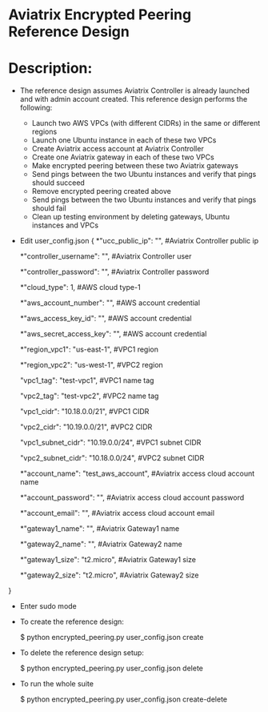 Aviatrix Encrypted Peering Reference Design
================================================================================


Description:
================================================================================

* The reference design assumes Aviatrix Controller is already launched and with admin account created.
  This reference design performs the following:
    + Launch two AWS VPCs (with different CIDRs) in the same or different regions
    + Launch one Ubuntu instance in each of these two VPCs
    + Create Aviatrix access account at Aviatrix Controller
    + Create one Aviatrix gateway in each of these two VPCs
    + Make encrypted peering between these two Aviatrix gateways
    + Send pings between the two Ubuntu instances and verify that pings should succeed
    + Remove encrypted peering created above
    + Send pings between the two Ubuntu instances and verify that pings should fail
    + Clean up testing environment by deleting gateways, Ubuntu instances and VPCs
    
* Edit user_config.json
{
  *"ucc_public_ip": "", 			#Aviatrix Controller public ip

  *"controller_username": "", 			#Aviatrix Controller user

  *"controller_password": "", 			#Aviatrix Controller password

  *"cloud_type": 1, 				#AWS cloud type-1

  *"aws_account_number": "",                    #AWS account credential

  *"aws_access_key_id": "",		        #AWS account credential

  *"aws_secret_access_key": "",			#AWS account credential

  *"region_vpc1": "us-east-1",		#VPC1 region

  *"region_vpc2": "us-west-1",		#VPC2 region

  "vpc1_tag": "test-vpc1",		#VPC1 name tag

  "vpc2_tag": "test-vpc2",		#VPC2 name tag

  "vpc1_cidr": "10.18.0.0/21",		#VPC1 CIDR

  "vpc2_cidr": "10.19.0.0/21",		#VPC2 CIDR

  "vpc1_subnet_cidr": "10.19.0.0/24",     #VPC1 subnet CIDR

  "vpc2_subnet_cidr": "10.18.0.0/24",	#VPC2 subnet CIDR

  *"account_name": "test_aws_account",          #Aviatrix access cloud account name

  *"account_password": "",                      #Aviatrix access cloud account password

  *"account_email": "",				#Aviatrix access cloud account email

  *"gateway1_name": "",				#Aviatrix Gateway1 name

  *"gateway2_name": "",             #Aviatrix Gateway2 name

  *"gateway1_size": "t2.micro",			#Aviatrix Gateway1 size

  *"gateway2_size": "t2.micro",			#Aviatrix Gateway2 size

}

* Enter sudo mode

* To create the reference design:

    $ python encrypted_peering.py user_config.json create

* To delete the reference design setup:

    $ python encrypted_peering.py user_config.json delete

* To run the whole suite

    $ python encrypted_peering.py user_config.json create-delete


